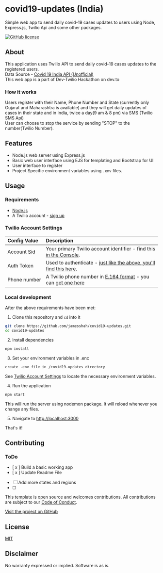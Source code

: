 # covid19-updates (India)

Simple web app to send daily covid-19 cases updates to users using Node, Express.js, Twilio Api and some other packages.

[![GitHub license](https://img.shields.io/github/license/Naereen/StrapDown.js.svg)](https://github.com/Naereen/StrapDown.js/blob/master/LICENSE)

## About

This application uses Twilio API to send daily covid-19 cases updates to the registered users.<br>
Data Source - [Covid 19 India API (Unofficial)](https://api.covid19india.org)
<br>
This web app is a part of Dev-Twilio Hackathon on dev.to

### How it works

Users register with their Name, Phone Number and State (currently only Gujarat and Maharashtra is available) and they will get daily updates of cases in their state and in India, twice a day(9 am & 8 pm) via SMS (Twilio SMS Api) <br> User can choose to stop the service by sending "STOP" to the number(Twilio Number).

## Features

- Node.js web server using Express.js
- Basic web user interface using EJS for templating and Bootstrap for UI
- User interface to register
- Project Specific environment variables using `.env` files.

## Usage

### Requirements

- [Node.js](https://nodejs.org/)
- A Twilio account - [sign up](https://www.twilio.com/try-twilio)

### Twilio Account Settings

| Config&nbsp;Value | Description                                                                                                                                                  |
| :---------------- | :----------------------------------------------------------------------------------------------------------------------------------------------------------- |
| Account&nbsp;Sid  | Your primary Twilio account identifier - find this [in the Console](https://www.twilio.com/console).                                                         |
| Auth&nbsp;Token   | Used to authenticate - [just like the above, you'll find this here](https://www.twilio.com/console).                                                         |
| Phone&nbsp;number | A Twilio phone number in [E.164 format](https://en.wikipedia.org/wiki/E.164) - you can [get one here](https://www.twilio.com/console/phone-numbers/incoming) |

### Local development

After the above requirements have been met:

1. Clone this repository and `cd` into it

```bash
git clone https://github.com/jamesshah/covid19-updates.git
cd covid19-updates
```

2. Install dependencies

```bash
npm install
```

3. Set your environment variables in .enc

```bash
create .env file in /covid19-updates directory
```

See [Twilio Account Settings](#twilio-account-settings) to locate the necessary environment variables.

4. Run the application

```bash
npm start
```

This will run the server using nodemon package. It will reload whenever you change any files.

5. Navigate to [http://localhost:3000](http://localhost:3000)

That's it!

## Contributing

### ToDo
- [ x ] Build a basic working app
- [ x ] Update Readme File
- [ ] Add more states and regions
- [ ] 

This template is open source and welcomes contributions. All contributions are subject to our [Code of Conduct](https://github.com/twilio-labs/.github/blob/master/CODE_OF_CONDUCT.md).

[Visit the project on GitHub](https://github.com/twilio-labs/sample-template-nodejs)

## License

[MIT](http://www.opensource.org/licenses/mit-license.html)

## Disclaimer

No warranty expressed or implied. Software is as is.
